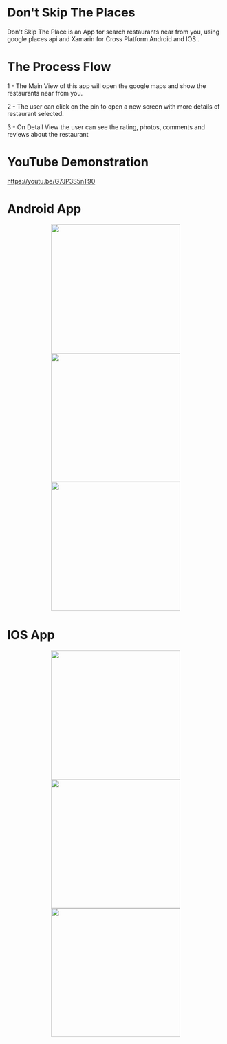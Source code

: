 # Don't Skip The Places


Don't Skip The Place is an App for search restaurants near from you, using google places api and Xamarin for Cross Platform Android and IOS . 


# The Process Flow
1 - The Main View of this app will open the google maps and show the restaurants near from you.

2 - The user can click on the pin to open a new screen with more details of restaurant selected.

3 - On Detail View the user can see the rating, photos, comments and reviews about the restaurant


# YouTube Demonstration
https://youtu.be/G7JP3S5nT90

# Android App
<p align="center">
  <img src="https://github.com/haroldjose30/DontSkipThePlaces/blob/master/screenshot/01_MainPage.png" width="300"/>
  <img src="https://github.com/haroldjose30/DontSkipThePlaces/blob/master/screenshot/02_DetailPage.png" width="300"/>
  <img src="https://github.com/haroldjose30/DontSkipThePlaces/blob/master/screenshot/03_DetailPage.png" width="300"/>
</p>

# IOS App
<p align="center">
  <img src="https://github.com/haroldjose30/DontSkipThePlaces/blob/master/screenshot/01_MainPage_IOS.png" width="300"/>
  <img src="https://github.com/haroldjose30/DontSkipThePlaces/blob/master/screenshot/02_DetailPage_IOS.png" width="300"/>
  <img src="https://github.com/haroldjose30/DontSkipThePlaces/blob/master/screenshot/03_DetailPage_IOS.png" width="300"/>
</p>

